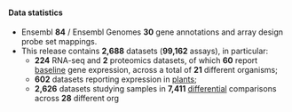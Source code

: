 #### Data statistics

- Ensembl **84** / Ensembl Genomes **30** gene annotations and array design probe set mappings.
- This release contains **2,688** datasets (**99,162** assays), in particular:              
    - **224** RNA-seq and **2** proteomics datasets, of which **60** report [baseline](https://www.ebi.ac.uk/gxa/baseline/experiments) gene expression, across a total of **21** different organisms;                 
    - **602** datasets reporting expression in [plants](https://www.ebi.ac.uk/gxa/plant/experiments);
    - **2,626** datasets studying samples in **7,411** [differential](https://www.ebi.ac.uk/gxa/help/index.html#differential-expression) comparisons across **28** different org